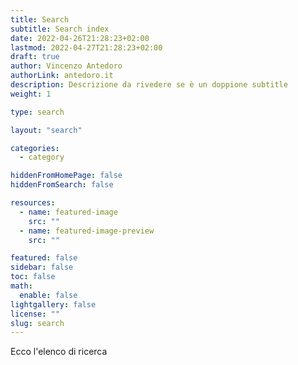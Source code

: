 ```yaml
---
title: Search
subtitle: Search index
date: 2022-04-26T21:28:23+02:00
lastmod: 2022-04-27T21:28:23+02:00
draft: true
author: Vincenzo Antedoro
authorLink: antedoro.it
description: Descrizione da rivedere se è un doppione subtitle
weight: 1

type: search

layout: "search"

categories:
  - category

hiddenFromHomePage: false
hiddenFromSearch: false

resources:
  - name: featured-image
    src: ""
  - name: featured-image-preview
    src: ""

featured: false
sidebar: false
toc: false
math:
  enable: false
lightgallery: false
license: ""
slug: search
---
```


Ecco l'elenco di ricerca


